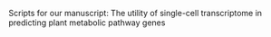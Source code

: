 Scripts for our manuscript: The utility of single-cell transcriptome in predicting plant metabolic pathway genes


